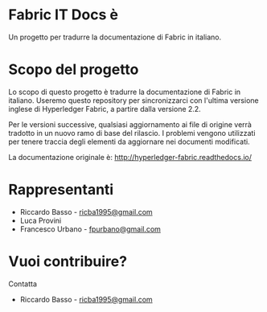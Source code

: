 # Fabric IT Docs è

Un progetto per tradurre la documentazione di Fabric in italiano.

# Scopo del progetto

Lo scopo di questo progetto è tradurre la documentazione di Fabric in italiano. Useremo questo repository per sincronizzarci con l'ultima versione inglese di Hyperledger Fabric, a partire dalla versione 2.2.

Per le versioni successive, qualsiasi aggiornamento ai file di origine verrà tradotto in un nuovo ramo di base del rilascio. I problemi vengono utilizzati per tenere traccia degli elementi da aggiornare nei documenti modificati.

La documentazione originale è: http://hyperledger-fabric.readthedocs.io/

# Rappresentanti

- Riccardo Basso - ricba1995@gmail.com
- Luca Provini
- Francesco Urbano - fpurbano@gmail.com

# Vuoi contribuire?

Contatta

- Riccardo Basso - ricba1995@gmail.com
